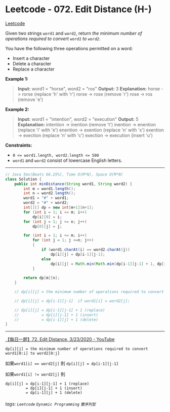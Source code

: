 # Leetcode - 072. Edit Distance (H-)

[Leetcode](https://leetcode.com/problems/edit-distance/)

Given two strings `word1` and `word2`, return _the minimum number of operations required to convert `word1` to `word2`_.

You have the following three operations permitted on a word:

-   Insert a character
-   Delete a character
-   Replace a character

**Example 1:**

> **Input:** word1 = "horse", word2 = "ros"
> **Output:** 3
> **Explanation:** 
> horse -> rorse (replace 'h' with 'r')
> rorse -> rose (remove 'r')
> rose -> ros (remove 'e')

**Example 2:**

> **Input:** word1 = "intention", word2 = "execution"
> **Output:** 5
> **Explanation:** 
> intention -> inention (remove 't')
> inention -> enention (replace 'i' with 'e')
> enention -> exention (replace 'n' with 'x')
> exention -> exection (replace 'n' with 'c')
> exection -> execution (insert 'u')

**Constraints:**

-   `0 <= word1.length, word2.length <= 500`
-   `word1` and `word2` consist of lowercase English letters.

---
```java
// Java 5ms(Beats 66.25%), Time O(M*N), Space O(M*N)
class Solution {
    public int minDistance(String word1, String word2) {
        int m = word1.length();
        int n = word2.length();
        word1 = "#" + word1;
        word2 = "#" + word2;
        int[][] dp = new int[m+1][n+1];
        for (int i = 1; i <= m; i++)
            dp[i][0] = i;
        for (int j = 1; j <= n; j++)
            dp[0][j] = j;

        for (int i = 1; i <= m; i++)
            for (int j = 1; j <=n; j++)
            {
                if (word1.charAt(i) == word2.charAt(j))
                    dp[i][j] = dp[i-1][j-1];
                else
                    dp[i][j] = Math.min(Math.min(dp[i-1][j-1] + 1, dp[i-1][j] + 1), dp[i][j-1] + 1);
            }
        
        return dp[m][n];
    }

    // dp[i][j] = the minimum number of operations required to convert word1[0:i] to word2[0:j]

    // dp[i][j] = dp[i-1][j-1]  if word1[i] = word2[j];

    // dp[i][j] = dp[i-1][j-1] + 1 (replace)
    //          = dp[i][j-1] + 1 (insert)
    //          = dp[i-1][j] + 1 (delete)
}
```
---
[【每日一题】72. Edit Distance, 3/23/2020 - YouTube](https://youtu.be/MLBFJpDxjTA)

`dp[i][j] = the minimum number of operations required to convert word1[0:i] to word2[0:j]`

如果`word1[i] == word2[j]` 則 `dp[i][j] = dp[i-1][j-1]`

如果`word1[i] != word2[j]` 則
```
dp[i][j] = dp[i-1][j-1] + 1 (replace)
         = dp[i][j-1] + 1 (insert)
         = dp[i-1][j] + 1 (delete)
```

###### tags: `Leetcode` `Dynamic Programming` `雙序列型`